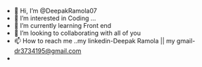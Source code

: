 - 👋 Hi, I’m @DeepakRamola07
- 👀 I’m interested in Coding ...
- 🌱 I’m currently learning Front end
- 💞️ I’m looking to collaborating with all of you 
- 📫 How to reach me ..my linkedin-Deepak Ramola || my gmail- dr3734195@gmail.com
- 

<!---
DeepakRamola07/DeepakRamola07 is a ✨ special ✨ repository because its `README.md` (this file) appears on your GitHub profile.
You can click the Preview link to take a look at your changes.
--->
